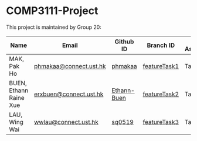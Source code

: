 # COMP3111-Project

This project is maintained by Group 20:

| Name                    | Email                                                   | Github ID                                     | Branch ID                                                                         | Task Assignment |
|-------------------------|---------------------------------------------------------|-----------------------------------------------|-----------------------------------------------------------------------------------|-----------------|
| MAK, Pak Ho             | [phmakaa@connect.ust.hk](mailto:phmakaa@connect.ust.hk) | [phmakaa](https://github.com/phmakaa)         | [featureTask1](https://github.com/Ethann-Buen/COMP3111-Project/tree/featureTask1) | Task 1          | 
| BUEN, Ethann Raine Xue  | [erxbuen@connect.ust.hk](mailto:erxbuen@connect.ust.hk) | [Ethann-Buen](https://github.com/Ethann-Buen) | [featureTask2](https://github.com/Ethann-Buen/COMP3111-Project/tree/featureTask2) | Task 2          |
| LAU, Wing Wai           | [wwlau@connect.ust.hk](mailto:wwlau@connect.ust.hk)     | [sq0519](https://github.com/sq0519)           | [featureTask3](https://github.com/Ethann-Buen/COMP3111-Project/tree/featureTask3) | Task 3          |
